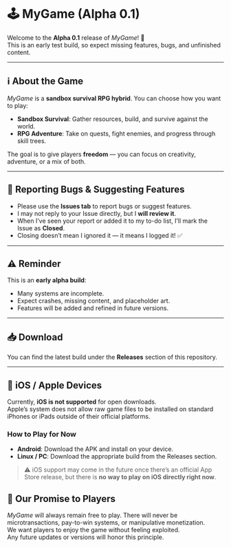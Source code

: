 # 🕹️ MyGame (Alpha 0.1)

Welcome to the **Alpha 0.1** release of *MyGame*! 🎉  
This is an early test build, so expect missing features, bugs, and unfinished content.  

---

## ℹ️ About the Game
*MyGame* is a **sandbox survival RPG hybrid**. You can choose how you want to play:  
- **Sandbox Survival**: Gather resources, build, and survive against the world.  
- **RPG Adventure**: Take on quests, fight enemies, and progress through skill trees.  

The goal is to give players **freedom** — you can focus on creativity, adventure, or a mix of both.  

---

## 📝 Reporting Bugs & Suggesting Features
- Please use the **Issues tab** to report bugs or suggest features.  
- I may not reply to your Issue directly, but I **will review it**.  
- When I’ve seen your report or added it to my to-do list, I’ll mark the Issue as **Closed**.  
- Closing doesn’t mean I ignored it — it means I logged it! ✅  

---

## ⚠️ Reminder
This is an **early alpha build**:  
- Many systems are incomplete.  
- Expect crashes, missing content, and placeholder art.  
- Features will be added and refined in future versions.  

---

## 📥 Download
You can find the latest build under the **Releases** section of this repository.  

---

## 📱 iOS / Apple Devices

Currently, **iOS is not supported** for open downloads.  
Apple’s system does not allow raw game files to be installed on standard iPhones or iPads outside of their official platforms.  

### How to Play for Now
- **Android**: Download the APK and install on your device.  
- **Linux / PC**: Download the appropriate build from the Releases section.  

> ⚠️ iOS support may come in the future once there’s an official App Store release, but there is **no way to play on iOS directly right now**.

## 💙 Our Promise to Players

*MyGame* will always remain free to play. There will never be microtransactions, pay-to-win systems, or manipulative monetization.  
We want players to enjoy the game without feeling exploited.  
Any future updates or versions will honor this principle.
